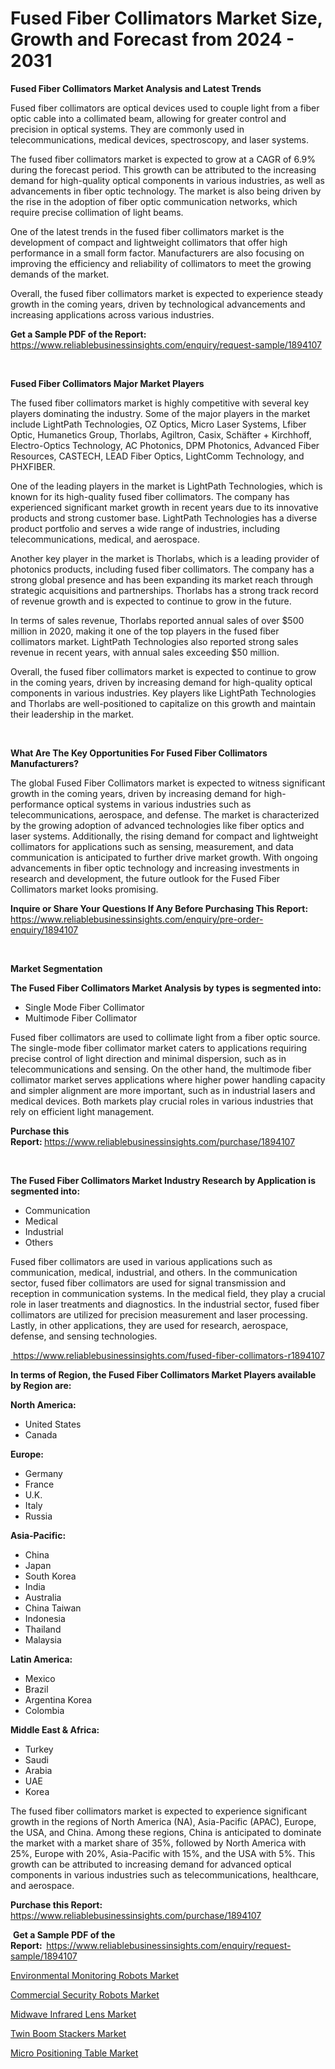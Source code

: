 <p><h1>Fused Fiber Collimators Market Size, Growth and Forecast from 2024 - 2031</h1></p><p><strong>Fused Fiber Collimators Market Analysis and Latest Trends</strong></p>
<p><p>Fused fiber collimators are optical devices used to couple light from a fiber optic cable into a collimated beam, allowing for greater control and precision in optical systems. They are commonly used in telecommunications, medical devices, spectroscopy, and laser systems.</p><p>The fused fiber collimators market is expected to grow at a CAGR of 6.9% during the forecast period. This growth can be attributed to the increasing demand for high-quality optical components in various industries, as well as advancements in fiber optic technology. The market is also being driven by the rise in the adoption of fiber optic communication networks, which require precise collimation of light beams.</p><p>One of the latest trends in the fused fiber collimators market is the development of compact and lightweight collimators that offer high performance in a small form factor. Manufacturers are also focusing on improving the efficiency and reliability of collimators to meet the growing demands of the market.</p><p>Overall, the fused fiber collimators market is expected to experience steady growth in the coming years, driven by technological advancements and increasing applications across various industries.</p></p>
<p><strong>Get a Sample PDF of the Report:&nbsp;</strong> <a href="https://www.reliablebusinessinsights.com/enquiry/request-sample/1894107">https://www.reliablebusinessinsights.com/enquiry/request-sample/1894107</a></p>
<p>&nbsp;</p>
<p><strong>Fused Fiber Collimators Major Market Players</strong></p>
<p><p>The fused fiber collimators market is highly competitive with several key players dominating the industry. Some of the major players in the market include LightPath Technologies, OZ Optics, Micro Laser Systems, Lfiber Optic, Humanetics Group, Thorlabs, Agiltron, Casix, Schäfter + Kirchhoff, Electro-Optics Technology, AC Photonics, DPM Photonics, Advanced Fiber Resources, CASTECH, LEAD Fiber Optics, LightComm Technology, and PHXFIBER.</p><p>One of the leading players in the market is LightPath Technologies, which is known for its high-quality fused fiber collimators. The company has experienced significant market growth in recent years due to its innovative products and strong customer base. LightPath Technologies has a diverse product portfolio and serves a wide range of industries, including telecommunications, medical, and aerospace.</p><p>Another key player in the market is Thorlabs, which is a leading provider of photonics products, including fused fiber collimators. The company has a strong global presence and has been expanding its market reach through strategic acquisitions and partnerships. Thorlabs has a strong track record of revenue growth and is expected to continue to grow in the future.</p><p>In terms of sales revenue, Thorlabs reported annual sales of over $500 million in 2020, making it one of the top players in the fused fiber collimators market. LightPath Technologies also reported strong sales revenue in recent years, with annual sales exceeding $50 million.</p><p>Overall, the fused fiber collimators market is expected to continue to grow in the coming years, driven by increasing demand for high-quality optical components in various industries. Key players like LightPath Technologies and Thorlabs are well-positioned to capitalize on this growth and maintain their leadership in the market.</p></p>
<p>&nbsp;</p>
<p><strong>What Are The Key Opportunities For Fused Fiber Collimators Manufacturers?</strong></p>
<p><p>The global Fused Fiber Collimators market is expected to witness significant growth in the coming years, driven by increasing demand for high-performance optical systems in various industries such as telecommunications, aerospace, and defense. The market is characterized by the growing adoption of advanced technologies like fiber optics and laser systems. Additionally, the rising demand for compact and lightweight collimators for applications such as sensing, measurement, and data communication is anticipated to further drive market growth. With ongoing advancements in fiber optic technology and increasing investments in research and development, the future outlook for the Fused Fiber Collimators market looks promising.</p></p>
<p><strong>Inquire or Share Your Questions If Any Before Purchasing This Report:</strong> <a href="https://www.reliablebusinessinsights.com/enquiry/pre-order-enquiry/1894107">https://www.reliablebusinessinsights.com/enquiry/pre-order-enquiry/1894107</a></p>
<p>&nbsp;</p>
<p><strong>Market Segmentation</strong></p>
<p><strong>The Fused Fiber Collimators Market Analysis by types is segmented into:</strong></p>
<p><ul><li>Single Mode Fiber Collimator</li><li>Multimode Fiber Collimator</li></ul></p>
<p><p>Fused fiber collimators are used to collimate light from a fiber optic source. The single-mode fiber collimator market caters to applications requiring precise control of light direction and minimal dispersion, such as in telecommunications and sensing. On the other hand, the multimode fiber collimator market serves applications where higher power handling capacity and simpler alignment are more important, such as in industrial lasers and medical devices. Both markets play crucial roles in various industries that rely on efficient light management.</p></p>
<p><strong>Purchase this Report:&nbsp;</strong><a href="https://www.reliablebusinessinsights.com/purchase/1894107">https://www.reliablebusinessinsights.com/purchase/1894107</a></p>
<p>&nbsp;</p>
<p><strong>The Fused Fiber Collimators Market Industry Research by Application is segmented into:</strong></p>
<p><ul><li>Communication</li><li>Medical</li><li>Industrial</li><li>Others</li></ul></p>
<p><p>Fused fiber collimators are used in various applications such as communication, medical, industrial, and others. In the communication sector, fused fiber collimators are used for signal transmission and reception in communication systems. In the medical field, they play a crucial role in laser treatments and diagnostics. In the industrial sector, fused fiber collimators are utilized for precision measurement and laser processing. Lastly, in other applications, they are used for research, aerospace, defense, and sensing technologies.</p></p>
<p><a href="https://www.reliablebusinessinsights.com/fused-fiber-collimators-r1894107">&nbsp;https://www.reliablebusinessinsights.com/fused-fiber-collimators-r1894107</a></p>
<p><strong>In terms of Region, the Fused Fiber Collimators Market Players available by Region are:</strong></p>
<p>
    <p> <strong> North America: </strong>
        <ul>
            <li>United States</li>
            <li>Canada</li>
        </ul>
        </p> 
    <p> <strong> Europe: </strong>
        <ul>
            <li>Germany</li>
            <li>France</li>
            <li>U.K.</li>
            <li>Italy</li>
            <li>Russia</li>
        </ul>
        </p> 
    <p> <strong> Asia-Pacific: </strong>
        <ul>
            <li>China</li>
            <li>Japan</li>
            <li>South Korea</li>
            <li>India</li>
            <li>Australia</li>
            <li>China Taiwan</li>
            <li>Indonesia</li>
            <li>Thailand</li>
            <li>Malaysia</li>
        </ul>
        </p> 
    <p> <strong> Latin America: </strong>
        <ul>
            <li>Mexico</li>
            <li>Brazil</li>
            <li>Argentina Korea</li>
            <li>Colombia</li>
        </ul>
        </p> 
    <p> <strong> Middle East & Africa: </strong>
        <ul>
            <li>Turkey</li>
            <li>Saudi</li>
            <li>Arabia</li>
            <li>UAE</li>
            <li>Korea</li>
        </ul>
    </p>
    </p>
<p><p>The fused fiber collimators market is expected to experience significant growth in the regions of North America (NA), Asia-Pacific (APAC), Europe, the USA, and China. Among these regions, China is anticipated to dominate the market with a market share of 35%, followed by North America with 25%, Europe with 20%, Asia-Pacific with 15%, and the USA with 5%. This growth can be attributed to increasing demand for advanced optical components in various industries such as telecommunications, healthcare, and aerospace.</p></p>
<p><strong>Purchase this Report: </strong><a href="https://www.reliablebusinessinsights.com/purchase/1894107">https://www.reliablebusinessinsights.com/purchase/1894107</a></p>
<p>&nbsp;<strong>Get a Sample PDF of the Report:&nbsp;&nbsp;</strong><a href="https://www.reliablebusinessinsights.com/enquiry/request-sample/1894107">https://www.reliablebusinessinsights.com/enquiry/request-sample/1894107</a></p>
<p><strong></strong></p>
<p><p><a href="https://github.com/graysonwolfe1913/Market-Research-Report-List-1/blob/main/environmental-monitoring-robots-market.md">Environmental Monitoring Robots Market</a></p><p><a href="https://github.com/seamusocallaghan/Market-Research-Report-List-1/blob/main/commercial-security-robots-market.md">Commercial Security Robots Market</a></p><p><a href="https://github.com/widyafarer/Market-Research-Report-List-1/blob/main/midwave-infrared-lens-market.md">Midwave Infrared Lens Market</a></p><p><a href="https://github.com/lnamivez37/Market-Research-Report-List-1/blob/main/twin-boom-stackers-market.md">Twin Boom Stackers Market</a></p><p><a href="https://github.com/sydneyHaley871/Market-Research-Report-List-1/blob/main/micro-positioning-table-market.md">Micro Positioning Table Market</a></p></p>